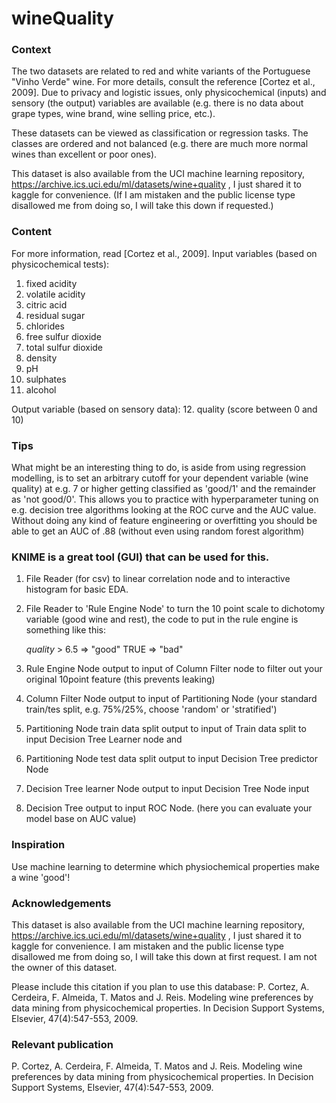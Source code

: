 # wineQuality

### Context
The two datasets are related to red and white variants of the Portuguese "Vinho Verde" wine. For more details, consult the reference [Cortez et al., 2009]. Due to privacy and logistic issues, only physicochemical (inputs) and sensory (the output) variables are available (e.g. there is no data about grape types, wine brand, wine selling price, etc.).

These datasets can be viewed as classification or regression tasks. The classes are ordered and not balanced (e.g. there are much more normal wines than excellent or poor ones).

This dataset is also available from the UCI machine learning repository, https://archive.ics.uci.edu/ml/datasets/wine+quality , I just shared it to kaggle for convenience. (If I am mistaken and the public license type disallowed me from doing so, I will take this down if requested.)

### Content
For more information, read [Cortez et al., 2009].
Input variables (based on physicochemical tests):
1. fixed acidity
2. volatile acidity
3. citric acid
4. residual sugar
5. chlorides
6. free sulfur dioxide
7. total sulfur dioxide
8. density
9. pH
10. sulphates
11. alcohol

Output variable (based on sensory data):
12. quality (score between 0 and 10)

### Tips
What might be an interesting thing to do, is aside from using regression modelling, is to set an arbitrary cutoff for your dependent variable (wine quality) at e.g. 7 or higher getting classified as 'good/1' and the remainder as 'not good/0'.
This allows you to practice with hyperparameter tuning on e.g. decision tree algorithms looking at the ROC curve and the AUC value.
Without doing any kind of feature engineering or overfitting you should be able to get an AUC of .88 (without even using random forest algorithm)

### KNIME is a great tool (GUI) that can be used for this.
1. File Reader (for csv) to linear correlation node and to interactive histogram for basic EDA.
2. File Reader to 'Rule Engine Node' to turn the 10 point scale to dichotomy variable (good wine and rest), the code to put in the rule engine is something like this:

    $quality$ > 6.5 => "good"
    TRUE => "bad"

3. Rule Engine Node output to input of Column Filter node to filter out your original 10point feature (this prevents leaking)

4. Column Filter Node output to input of Partitioning Node (your standard train/tes split, e.g. 75%/25%, choose 'random' or 'stratified')

5. Partitioning Node train data split output to input of Train data split to input Decision Tree Learner node and

6. Partitioning Node test data split output to input Decision Tree predictor Node

7. Decision Tree learner Node output to input Decision Tree Node input

8. Decision Tree output to input ROC Node. (here you can evaluate your model base on AUC value)
### Inspiration
Use machine learning to determine which physiochemical properties make a wine 'good'!

### Acknowledgements
This dataset is also available from the UCI machine learning repository, https://archive.ics.uci.edu/ml/datasets/wine+quality , I just shared it to kaggle for convenience. I am mistaken and the public license type disallowed me from doing so, I will take this down at first request. I am not the owner of this dataset.

Please include this citation if you plan to use this database: P. Cortez, A. Cerdeira, F. Almeida, T. Matos and J. Reis. Modeling wine preferences by data mining from physicochemical properties. In Decision Support Systems, Elsevier, 47(4):547-553, 2009.

### Relevant publication
P. Cortez, A. Cerdeira, F. Almeida, T. Matos and J. Reis. Modeling wine preferences by data mining from physicochemical properties.
In Decision Support Systems, Elsevier, 47(4):547-553, 2009.